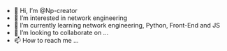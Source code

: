 - 👋 Hi, I’m @Np-creator
- 👀 I’m interested in network engineering 
- 🌱 I’m currently learning network engineering, Python, Front-End and JS 
- 💞️ I’m looking to collaborate on ...
- 📫 How to reach me ...

<!---
Np-creator/Np-creator is a ✨ special ✨ repository because its `README.md` (this file) appears on your GitHub profile.
You can click the Preview link to take a look at your changes.
--->
